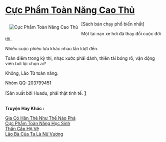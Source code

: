 <a href="https://truyenwiki.net/cuc-pham-toan-nang-cao-thu.35304/" title="Cực Phẩm Toàn Năng Cao Thủ"><h1>Cực Phẩm Toàn Năng Cao Thủ</h1></a><div style="display:table"><img align="right" style="float: left; padding: 10px;" src="https://truyenwiki.net/a/img/str/src/35304.jpg" alt="Cực Phẩm Toàn Năng Cao Thủ">[Sách bán chạy phổ biến nhất]<p></p> Một tai nạn xe hơi đã thay đổi cuộc đời tôi.<p></p> Nhiều cuộc phiêu lưu khác nhau lần lượt đến.<p></p> Toàn điểm trong kỳ thi, nhạc xước phải đánh, thiên tài bóng rổ, vận động viên bơi lội chọn ai?<p></p> Không, Lão Tử toàn năng.<p></p> Nhóm QQ: 203799451<p></p> [Sản xuất bởi Huadu, phải thật tinh tế. 】</div><p><br><b>Truyện Hay Khác :</b></p><a href="https://truyenwiki.net/gia-co-han-the-nhu-the-nao-pha.35375/" alt="Gia Có Hãn Thê Như Thế Nào Phá">Gia Có Hãn Thê Như Thế Nào Phá</a><br/><a href="https://github.com/nownovels/wikidich/tree/master/truyenhay/35323" alt="Cực Phẩm Toàn Năng Học Sinh">Cực Phẩm Toàn Năng Học Sinh</a><br/><a href="https://github.com/nownovels/wikidich/tree/master/truyenhay/35001" alt="Thần Cấp Hộ Vệ">Thần Cấp Hộ Vệ</a><br/><a href="https://sangtacviet.wordpress.com/2020/10/22/lao-ba-cua-ta-la-nu-vuong/" alt="Lão Bà Của Ta Là Nữ Vương">Lão Bà Của Ta Là Nữ Vương</a><br/>